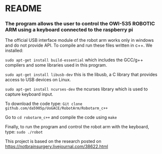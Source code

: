 # README

### The program allows the user to control the OWI-535 ROBOTIC ARM using a keyboard connected to the raspberry pi

The official USB interface module of the robot arm works only in windows and do not provide API.  To compile and run these files written in c++. We installed:

`sudo apt-get install build-essential` which includes the GCC/g++ compilers and some libraries used in this program.

`sudo apt-get install libusb-dev` this is the libusb, a C library that provides access to USB devices on Linux.

`sudo apt-get install ncurses-dev` the ncurses library which is used to capture keyboard input.

To download the code type: `Git clone github.com/da5905p/UoGACE/RobotArm/Robotarm_c++`

Go to `cd robotarm_c++` and compile the code using `make`

Finally, to run the program and control the robot arm with the keyboard, type:  `sudo ./robot`



This project is based on the research posted on https://notbrainsurgery.livejournal.com/38622.html
